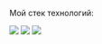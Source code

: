 Мой стек технологий:

<img src="https://img.shields.io/badge/Python-01497c?style=for-the-badge&logo=Python&logoColor=white"/>
<img src="https://img.shields.io/badge/HTML-c1121f?style=for-the-badge&logo=HTML&logoColor=white"/>
<img src="https://img.shields.io/badge/Python-01497c?style=for-the-badge&logo=Python&logoColor=white"/>

<!---
alwaysseen01/alwaysseen01 is a ✨ special ✨ repository because its `README.md` (this file) appears on your GitHub profile.
You can click the Preview link to take a look at your changes.
--->
